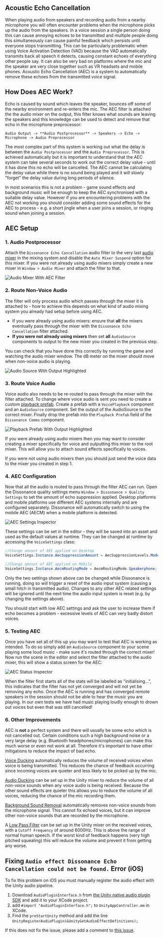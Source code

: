 ## Acoustic Echo Cancellation

When playing audio from speakers and recording audio from a nearby microphone you will often encounter problems when the microphone picks up the audio from the speakers. In a voice session a single person doing this can cause annoying echoes to be transmitted and multiple people doing this simultaneously can cause painful feedback which persists until everyone stops transmitting. This can be particularly problematic when using Voice Activation Detection (VAD) because the VAD automatically transmits back all speech it detects, causing constant echoes of everything other people say. It can also be very bad on platforms where the mic and the speaker are very close together such as VR headsets and mobile phones. Acoustic Echo Cancellation (AEC) is a system to automatically remove these echoes from the transmitted voice signal.

## How Does AEC Work?

Echo is caused by sound which leaves the speaker, bounces off some of the nearby environment and re-enters the mic. The AEC filter is attached the the audio mixer on the output, this filter knows what sounds are leaving the speakers and this knowledge can be used to detect and remove that echo in the microphone preprocessor:

    Audio Output -> **Audio Postprocessor** -> Speakers -> Echo -> Microphone -> Audio Preprocessor

The most complex part of this system is working out what the delay is between the `Audio Postprocessor` and the `Audio Preprocessor`. This is achieved automatically but it is important to understand that the AEC system can take several seconds to work out the correct delay value - until it has done this no echo will be cancelled. The AEC cannot be calculating the delay value while there is no sound being played and it will slowly "forget" the delay value during long periods of silence.

In most scenarios this is not a problem - game sound effects and background music will be enough to keep the AEC synchronised with a suitable delay value. However if you are encountering problems with the AEC not working you should consider adding some sound effects for the AEC to process - e.g. a short jingle when a user joins a session, or ringing sound when joining a session.

## AEC Setup

### 1. Audio Postprocessor

Attach the `Dissonance Echo Cancellation` audio filter to the very last [audio mixer](https://docs.unity3d.com/Manual/AudioMixer.html) in the mixing system and disable the `Auto Mixer Suspend` option for this mixer. If you were not already using audio mixers simply create a new mixer in `Window > Audio Mixer` and attach the filter to that.

![Audio Mixer With AEC Filter](../images/AudioMixer_WithAecFilter.png)

### 2. Route Non-Voice Audio

The filter will only process audio which passes through the mixer it is attached to - how to achieve this depends on what kind of audio mixing system you already had setup before using AEC.

 - If you were already using audio mixers: ensure that **all** the mixers eventually pass through the mixer with the `Dissonance Echo Cancellation` filter attached.
 - **If you were not already using mixers** then set **all** `AudioSource` components to output to the new mixer you created in the previous step.

You can check that you have done this correctly by running the game and watching the audio mixer window. The dB meter on the mixer should move when non-voice audio is playing.

![Audio Source With Output Highlighted](../images/AudioSource_OutputHighlighted.png)

### 3. Route Voice Audio

Voice audio also needs to be re-routed to pass through the mixer with the filter attached. To change where voice audio is sent you need to create a custom [playback prefab](../Tutorials/Playback-Prefab.md). Create a prefab with a `VoicePlayback` component and an `AudioSource` component. Set the output of the AudioSource to the correct mixer. Finally drop the prefab into the `Playback Prefab` field of the `Dissonance Comms` component.

![Playback Prefab With Output Highlighted](../images/PlaybackPrefab_OutputHighlighted.png)

If you were already using audio mixers then you may want to consider creating a mixer specifically for voice and outputting this mixer to the root mixer. This will allow you to attach sound effects specifically to voices.

If you were not using audio mixers then you should just send the voice data to the mixer you created in step 1.

### 4. AEC Configuration

Now that all the audio is routed to pass through the filter AEC can run. Open the Dissonance quality settings menu `Window > Dissonance > Quality Settings` to set the amount of echo suppression applied. Desktop platforms and mobile platforms use different AEC systems internally and are configured separately. Dissonance will automatically switch to using the mobile AEC (AECM) when a mobile platform is detected.

![AEC Settings Inspector](../images/AecSettings.png)

These settings can be set in the editor - they will be saved into an asset and used as the default values at runtime. They can be changed at runtime by accessing the `VoiceSettings` class:

```csharp
//Change amount of AEC applied on Desktop
VoiceSettings.Instance.AecSuppressionAmount = AecSuppressionLevels.Moderate;

//Change amount of AEC applied on Mobile
VoiceSettings.Instance.AecmRoutingMode = AecmRoutingMode.Speakerphone;
```

Only the two settings shown above can be changed while Dissonance is running, doing so will trigger a reset of the audio input system (causing a small hitch in transmitted audio). Changes to any other AEC related settings will be ignored until the next time the audio input system is reset (e.g. by changing the settings above).

You should start with low AEC settings and ask the user to increase them if echo becomes a problem - excessive levels of AEC can very badly distort voices.

### 5. Testing AEC

Once you have set all of this up you may want to test that AEC is working as intended. To do so simply add an `AudioSource` component to your scene playing some loud music - make sure it's routed through the correct mixer! Now run the scene in the editor and select the filter attached to the audio mixer, this will show a status screen for the AEC:

![AEC Status Inspector](../images/AecStatus.png)

When the filter first starts all of the stats will be labelled as "initialising...", this indicates that the filter has not yet converged and will not yet be removing any echo. Once the AEC is running and has converged remote speakers in the session should not be able to hear the music you are playing. In our own tests we have had music playing loudly enough to drown out voices but even that was still cancelled!

### 6. Other Improvements

AEC is **not** a perfect system and there will usually be some echo which is not cancelled out. Certain conditions such a high background noise or a very large delay (e.g. Bluetooth headphones/microphones) can make this much worse or even not work at all. Therefore it's important to have other mitigations to reduce the impact of bad echo.

[Voice Ducking](../Reference/Other/VoiceSettings#audio-duck-attenuation) automatically reduces the volume of received voices when voice is being transmitted. This reduces the chance of feedback occurring since incoming voices are quieter and less likely to be picked up by the mic.

[Audio Ducking](../Tutorials/Audio-Mixing#volume-ducking) can be set up in the Unity mixer to reduce the volume of all non-voice sounds when any voice audio is being received. Because the other sound effects are quieter this allows you to reduce the volume of all voices, reducing the chance of the mic recording them.

[Background Sound Removal](../Reference/Other/VoiceSettings#background-sound-removal) automatically removes non-voice sounds from the microphone signal. This cannot fix echoed voices, but it can improve other non-voice sounds that are recorded by the microphone.

A [Low Pass Filter](https://docs.unity3d.com/Manual/class-AudioLowPassFilter.html) can be set up in the Unity mixer on the received voices, with a `Cutoff Frequency` of around 6000Hz. This is above the range of normal human speech. If the worst kind of feedback happens (very high pitched squealing) this will reduce the volume and prevent it from getting any worse.

## Fixing `Audio effect Dissonance Echo Cancellation could not be found.` Error (iOS)

To fix this problem on iOS you must manually register the audio effect with the Unity audio pipeline.

1. Download `AudioPluginInterface.h` from [the Unity native audio plugin SDK](https://github.com/Unity-Technologies/NativeAudioPlugins) and add it to your XCode project.
2. add `#import "AudioPluginInterface.h";` to `UnityAppController.mm` in XCode.
3. Find the `preStartUnity` method and add the line `UnityRegisterAudioPlugin(&UnityGetAudioEffectDefinitions);`

If this does not fix the issue, please add a comment to [this issue](https://github.com/Placeholder-Software/Dissonance/issues/80).